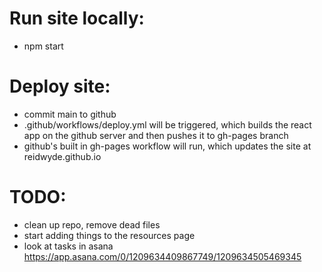# Run site locally:

-   npm start

# Deploy site:

-   commit main to github
-   .github/workflows/deploy.yml will be triggered, which builds the react app on the github server and then pushes it to gh-pages branch
-   github's built in gh-pages workflow will run, which updates the site at reidwyde.github.io

# TODO:

-   clean up repo, remove dead files
-   start adding things to the resources page
-   look at tasks in asana https://app.asana.com/0/1209634409867749/1209634505469345
